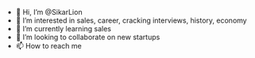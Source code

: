 - 👋 Hi, I’m @SikarLion
- 👀 I’m interested in sales, career, cracking interviews, history, economy 
- 🌱 I’m currently learning sales
- 💞️ I’m looking to collaborate on new startups 
- 📫 How to reach me

<!---
SikarLion/SikarLion is a ✨ special ✨ repository because its `README.md` (this file) appears on your GitHub profile.
You can click the Preview link to take a look at your changes.
--->
